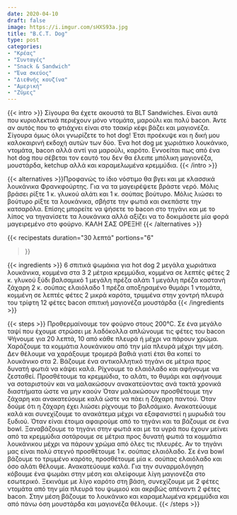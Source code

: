 ```yaml
---
date: 2020-04-10
draft: false
image: https://i.imgur.com/sHXS93a.jpg
title: "B.C.T. Dog"
type: post
categories:
- "Κρέας"
- "Συνταγές"
- "Snack & Sandwich"
- "Ένα σκεύος"
- "Διεθνής κουζίνα"
- "Αμερική"
- "Ζύμες"
---
```


{{< intro >}}
Σίγουρα θα έχετε ακουστά τα BLT Sandwiches. Είναι αυτά που κυριολεκτικά περιέχουν μόνο ντομάτα, μαρούλι και πολύ bacon. Άντε αν αυτός που το φτιάχνει είναι στο τσακίρ κέφι βάζει και μαγιονέζα. Σίγουρα όμως όλοι γνωρίζετε το hot dog! Έτσι προέκυψε και η δική μου καλοκαιρινή εκδοχή αυτών των δύο. Ένα hot dog με χωριάτικο λουκάνικο, ντομάτα, bacon αλλά αντί για μαρούλι, καρότο. Εννοείται πως από ένα hot dog που σέβεται τον εαυτό του δεν θα έλειπε μπόλικη μαγιονέζα, μουστάρδα, ketchup αλλά και καραμελωμένα κρεμμύδια.
{{< /intro >}}

{{< alternatives >}}Προφανώς το ίδιο νόστιμο θα βγει και με κλασσικά λουκάνικα Φρανκφούρτης. Για να τα μαγειρέψετε βράστε νερό. Μόλις βράσει ρίξτε 1 κ. γλυκού αλάτι και 1 κ. σούπας βούτυρο. Μόλις λιώσει το βούτυρο ρίξτε τα λουκάνικα, σβήστε την φωτιά και σκεπάστε την κατσαρόλα. Επίσης μπορείτε να ψήσετε το bacon στο τηγάνι και με το λίπος να τηγανίσετε τα λουκάνικα αλλά αξίζει να το δοκιμάσετε μία φορά μαγειρεμένο στο φούρνο. ΚΑΛΗ ΣΑΣ ΟΡΕΞΗ!
{{< /alternatives >}}

{{< recipestats 
    duration="30 λεπτά"
    portions="6"
>}}

{{< ingredients >}} 
6 σπιτικά ψωμάκια για hot dog
2 μεγάλα χωριάτικα λουκάνικα, κομμένα στα 3
2 μέτρια κρεμμύδια, κομμένα σε λεπτές φέτες
2 κ. γλυκού ξύδι βαλσαμικό
1 μεγάλη πρέζα αλάτι
1 μεγάλη πρέζα καστανή ζάχαρη
2 κ. σούπας ελαιόλαδο
1 πρέζα αποξηραμένο θυμάρι
1 ντομάτα, κομμένη σε λεπτές φέτες
2 μικρά καρότα, τριμμένα στην χοντρή πλευρά του τρίφτη
12 φέτες bacon
σπιτική μαγιονέζα
μουστάρδα
{{< /ingredients >}}

{{< steps >}}
Προθερμαίνουμε τον φούρνο στους 200°C.
Σε ένα μεγάλο ταψί που έχουμε στρώσει με λαδόκολλα απλώνουμε τις φέτες του bacon
Ψήνουμε για 20 λεπτά, 10 από κάθε πλευρά ή μέχρι να πάρουν χρώμα.
Χαράζουμε τα κομμάτια λουκάνικου από την μία πλευρά μέχρι την μέση. Δεν θέλουμε να χαράξουμε τρομερά βαθιά γιατί έτσι θα κοπεί το λουκάνικο στα 2.
Βάζουμε ένα αντικολλητικό τηγάνι σε μέτρια προς δυνατή φωτιά να κάψει καλά.
Ρίχνουμε το ελαιόλαδο και αφήνουμε να ζεσταθεί. Προσθέτουμε τα κρεμμύδια, το αλάτι, το θυμάρι και αφήνουμε να σοταριστούν και να μαλακώσουν ανακατεύοντας ανά τακτά χρονικά διαστήματα ώστε να μην καούν
Όταν μαλακώσουν προσθέτουμε την ζάχαρη και ανακατεύουμε καλά ώστε να πάει η ζάχαρη παντού.
Όταν δούμε ότι η ζάχαρη έχει λιώσει ρίχνουμε το βαλσάμικο. Ανακατεύουμε καλά και συνεχίζουμε το ανακάτεμα μέχρι να εξαφανιστεί η μυρωδιά του ξυδιού. Όταν είναι έτοιμα αφαιρούμε από το τηγάνι και τα βάζουμε σε ένα bowl.
Ξαναβάζουμε το τηγάνι στην φωτιά και με τα υγρά που έχουν μείνει από τα κρεμμύδια σοτάρουμε σε μέτρια προς δυνατή φωτιά τα κομμάτια λουκάνικου μέχρι να πάρουν χρώμα από όλες τις πλευρές. Αν το τηγάνι μας είναι πολύ στεγνό προσθέτουμε 1 κ. σούπας ελαιόλαδο.
Σε ένα bowl βάζουμε το τριμμένο καρότο, προσθέτουμε μία κ. σούπας ελαιόλαδο και όσο αλάτι θέλουμε. Ανακατεύουμε καλά.
Για την συναρμολόγηση κόβουμε ένα ψωμάκι στην μέση και αλείφουμε λίγη μαγιονέζα στο εσωτερικό. Ξεκινάμε με λίγο καρότο στη βάση, συνεχίζουμε με 2 φέτες ντομάτα από την μία πλευρά του ψωμιού και ακριβώς απέναντι 2 φέτες bacon. Στην μέση βάζουμε το λουκάνικο και καραμελωμένα κρεμμύδια και από πάνω όση μουστάρδα και μαγιονέζα θέλουμε.
{{< /steps >}}